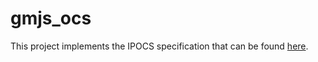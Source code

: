 # gmjs_ocs
This project implements the IPOCS specification that can be found [here](https://github.com/GMJS/documentation).

